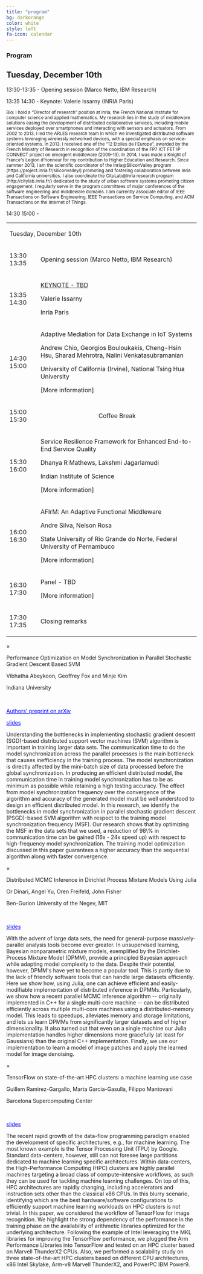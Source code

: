 ```yaml
---
title: "program"
bg: darkorange
color: white
style: left
fa-icon: calendar
---
```


<h3 id="papers">Program</h3>

<h2 id="papers">Tuesday, December 10th</h2>

13:30-13:35 - Opening session (Marco Netto, IBM Research)<br>

13:35 14:30 - Keynote: Valerie Issarny (INRIA Paris) <br>

<p><small> Bio: I hold a “Director of research” position at Inria, the French National
Institute for computer science and applied mathematics. My research lies in the
study of middleware solutions easing the development of distributed
collaborative services, including mobile services deployed over smartphones and
interacting with sensors and actuators. From 2002 to 2013, I led the ARLES
research team in which we investigated distributed software systems leveraging
wirelessly networked devices, with a special emphasis on service-oriented
systems. In 2013, I received one of the “12 Etoiles de l’Europe”, awarded by the
French Ministry of Research in recognition of the coordination of the FP7 ICT
FET IP CONNECT project on emergent middleware (2009-13). In 2014, I was made
a Knight of France's Legion d’honneur for my contribution to Higher Education
and Research. Since summer 2013, I am the scientific coordinator of the
Inria@SiliconValley program (https://project.inria.fr/siliconvalley/) promoting
and fostering collaboration between Inria and California universities. I also
coordinate the CityLab@Inria research program (http://citylab.inria.fr/)
dedicated to the study of urban software systems promoting citizen engagement.
I regularly serve in the program committees of major conferences of the software
engineering and middleware domains. I am currently associate editor of IEEE
Transactions on Software Engineering, IEEE Transactions on Service Computing,
and ACM Transactions on the Internet of Things. </small></p>


14:30 15:00 -  <br>


<table id="xxtable">
<tr id="xxtr"><td id="xxtd" colspan="2"><p id="xxhead1">Tuesday, December 10th</p></td></tr>

<tr id="xxtr"><td id="xxtd"><p id="xxp">13:30 13:35</p> </td><td id="xxtd"> <p id="xxbold">Opening session (Marco Netto, IBM Research)</p></td></tr>

<tr id="xxtr"><td id="xxtd"><p id="xxp">13:35 14:30</p> </td><td id="xxtd"> <p id="xxbold"><a href="https://hpml2019.github.io/#keynote">KEYNOTE - TBD</a></p><p id="xxit">Valerie Issarny</p><p id="xxp">Inria Paris</p></td></tr>

<tr id="xxtr"><td id="xxtd"><p id="xxp">14:30 15:00</p> </td><td id="xxtd"> <p id="xxbold">Adaptive Mediation for Data Exchange in IoT Systems</p><p id="xxit">Andrew Chio, Georgios Bouloukakis, Cheng-Hsin Hsu, Sharad Mehrotra, Nalini Venkatasubramanian </p><p id="xxp">University of California (Irvine), National Tsing Hua University</p> <p id="xxp"><a id="talk0btn" class="xxa">[More information]</a></p> </td></tr>

<tr id="xxtr"><td id="xxtd"><p id="xxp">15:00 15:30</p> </td><td id="xxtd"><center> <p id="xxp">Coffee Break</p></center></td></tr>

<tr id="xxtr"><td id="xxtd"><p id="xxp">15:30 16:00</p> </td><td id="xxtd"> <p id="xxbold">Service Resilience Framework for Enhanced End-to-End Service Quality</p><p id="xxit"> Dhanya R Mathews, Lakshmi Jagarlamudi </p><p id="xxp">Indian Institute of Science</p> <p id="xxp"><a id="talk1btn" class="xxa">[More information]</a></p> </td></tr>

<tr id="xxtr"><td id="xxtd"><p id="xxp">16:00 16:30</p> </td><td id="xxtd"> <p id="xxbold">AFIrM: An Adaptive Functional Middleware</p><p id="xxit">Andre Silva, Nelson Rosa </p><p id="xxp">State University of Rio Grande do Norte, Federal University of Pernambuco</p> <p id="xxp"><a id="talk2btn" class="xxa">[More information]</a></p> </td></tr>

<tr id="xxtr"><td id="xxtd"><p id="xxp">16:30 17:30</p> </td><td id="xxtd"> <p id="xxbold">Panel - TBD</p><p id="xxit"></p><p id="xxp"></p> <p id="xxp"><a id="talk3btn" class="xxa">[More information]</a></p> </td></tr>

<tr id="xxtr"><td id="xxtd"><p id="xxp">17:30 17:35</p> </td><td id="xxtd"><p id="xxbold">Closing remarks</p></td></tr>

</table>

<div id="talk0" class="modal">
  <div class="modal-content">
    <span id="close0" class="close">&times;</span>
    <p class="xxblack" id="xxbold">Performance Optimization on Model Synchronization in Parallel Stochastic Gradient Descent Based SVM</p>
    <p class="xxblack" id="xxit">Vibhatha Abeykoon, Geoffrey Fox and Minje Kim</p>
    <p class="xxblack" id="xxp">Indiana University</p>
    &nbsp;
    <p class="xxblack" id="xxit"><a href="https://arxiv.org/abs/1905.01219" style="color:blue">Authors' preprint on arXiv</a></p>
    <p class="xxblack" id="xxbold"><a href="slides/HPML-PSGDSVM.pptx.pdf" style="color:blue">slides</a></p>
    <p class="xxblack" id="xxp">Understanding the bottlenecks in implementing stochastic gradient descent (SGD)-based distributed support vector machines (SVM) algorithm is important in training larger data sets. The communication time to do the model synchronization across the parallel processes is the main bottleneck that causes inefficiency in the training process. The model synchronization is directly affected by the mini-batch size of data processed before the global synchronization. In producing an efficient distributed model, the communication time in training model synchronization has to be as minimum as possible while retaining a high testing accuracy. The effect from model synchronization frequency over the convergence of the algorithm and accuracy of the generated model must be well understood to design an efficient distributed model. In this research, we identify the bottlenecks in model synchronization in parallel stochastic gradient descent (PSGD)-based SVM algorithm with respect to the training model synchronization frequency (MSF). Our research shows that by optimizing the MSF in the data sets that we used, a reduction of 98\% in communication time can be gained (16x - 24x speed up) with respect to high-frequency model synchronization. The training model optimization discussed in this paper guarantees a higher accuracy than the sequential algorithm along with faster convergence.</p>
  </div>
</div>
<div id="talk1" class="modal">
  <div class="modal-content">
    <span id="close1" class="close">&times;</span>
    <p class="xxblack" id="xxbold">Distributed MCMC Inference in Dirichlet Process Mixture Models Using Julia</p>
    <p class="xxblack" id="xxit">Or Dinari, Angel Yu, Oren Freifeld, John Fisher</p>
    <p class="xxblack" id="xxp">Ben-Gurion University of the Negev, MIT</p>
    &nbsp;
    <p class="xxblack" id="xxbold"><a href="slides/talk.pdf" style="color:blue">slides</a></p>
    <p class="xxblack" id="xxp">With the advent of large data sets, the need for general-purpose massively-parallel analysis tools become ever greater. In unsupervised learning, Bayesian nonparametric mixture models, exemplified by the Dirichlet-Process Mixture Model (DPMM), provide a principled Bayesian approach while adapting model complexity to the data. Despite their potential, however, DPMM's have yet to become a popular tool. This is partly due to the lack of friendly software tools that can handle large datasets efficiently. Here we show how, using Julia, one can achieve efficient and easily-modifiable implementation of distributed inference in DPMMs. Particularly, we show how a recent parallel MCMC inference algorithm -- originally implemented in C++ for a single multi-core machine -- can be distributed efficiently across multiple multi-core machines using a distributed-memory model. This leads to speedups, alleviates memory and storage limitations, and lets us learn DPMMs from significantly larger datasets and of higher dimensionality. It also turned out that even on a single machine our Julia implementation handles higher dimensions more gracefully (at least for Gaussians) than the original C++ implementation. Finally, we use our implementation to learn a model of image patches and apply the learned model for image denoising.</p>
  </div>
</div>
<div id="talk2" class="modal">
  <div class="modal-content">
    <span id="close2" class="close">&times;</span>
    <p class="xxblack" id="xxbold">TensorFlow on state-of-the-art HPC clusters: a machine learning use case</p>
    <p class="xxblack" id="xxit">Guillem Ramirez-Gargallo, Marta Garcia-Gasulla, Filippo Mantovani</p>
    <p class="xxblack" id="xxp">Barcelona Supercomputing Center</p>
    &nbsp;
    <p class="xxblack" id="xxbold"><a href="slides/HPML19_TF_on_HPC_clusters_20190514_0828.pdf" style="color:blue">slides</a></p>
    <p class="xxblack" id="xxp">The recent rapid growth of the data-flow programming paradigm enabled the development of specific architectures, e.g., for machine learning. The most known example is the Tensor Processing Unit (TPU) by Google. Standard data-centers, however, still can not foresee large partitions dedicated to machine learning specific architectures. Within data-centers, the High-Performance Computing (HPC) clusters are highly parallel machines targeting a broad class of compute-intensive workflows, as such they can be used for tackling machine learning challenges. On top of this, HPC architectures are rapidly changing, including accelerators and instruction sets other than the classical x86 CPUs. In this blurry scenario, identifying which are the best hardware/software configurations to efficiently support machine learning workloads on HPC clusters is not trivial. In this paper, we considered the workflow of TensorFlow for image recognition. We highlight the strong dependency of the performance in the training phase on the availability of arithmetic libraries optimized for the underlying architecture. Following the example of Intel leveraging the MKL libraries for improving the TensorFlow performance, we plugged the Arm Performance Libraries into TensorFlow and tested on an HPC cluster based on Marvell ThunderX2 CPUs. Also, we performed a scalability study on three state-of-the-art HPC clusters based on different CPU architectures, x86 Intel Skylake, Arm-v8 Marvell ThunderX2, and PowerPC IBM Power9.</p>
  </div>
</div>

<script>
var pnum = 7
var modal = []
var btn = []
var span = []
var b2t = []
var c2t = []
for (i = 0; i < pnum; i++) {
    modal[i] = document.getElementById('talk' + i);
    btn[i] = document.getElementById('talk' + i + "btn");
    span[i] = document.getElementById("close" + i);
    b2t['talk' + i + 'btn'] = i;
    c2t['close' + i] = i;
}

// When the user clicks the button, open the modal 
for (k = 0; k < pnum; k++) {
    btn[k].onclick = function() {
        modal[b2t[this.id]].style.display = "block"; 
    }
}

// When the user clicks on <span> (x), close the modal
for (i = 0; i < pnum; i++) {
    span[i].onclick = function() {
        modal[c2t[this.id]].style.display = "none";
    }
}

// When the user clicks anywhere outside of the modal, close it
window.onclick = function(event) {
    for (i = 0; i < pnum; i++) {
        if (event.target == modal[i]) {
            modal[i].style.display = "none";
        }
    }
}
</script>

